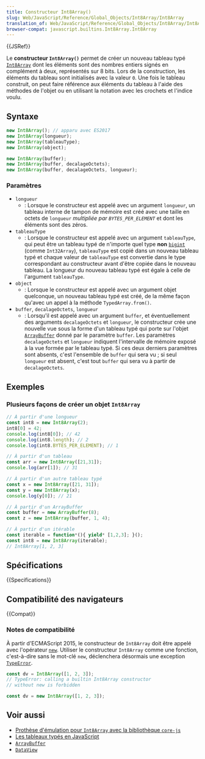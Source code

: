 ```yaml
---
title: Constructeur Int8Array()
slug: Web/JavaScript/Reference/Global_Objects/Int8Array/Int8Array
translation_of: Web/JavaScript/Reference/Global_Objects/Int8Array/Int8Array
browser-compat: javascript.builtins.Int8Array.Int8Array
---
```

{{JSRef}}

Le **constructeur `Int8Array()`** permet de créer un nouveau tableau typé [`Int8Array`](/fr/docs/Web/JavaScript/Reference/Global_Objects/Int8Array) dont les éléments sont des nombres entiers signés en complément à deux, représentés sur 8 bits. Lors de la construction, les éléments du tableau sont initialisés avec la valeur `0`. Une fois le tableau construit, on peut faire référence aux éléments du tableau à l'aide des méthodes de l'objet ou en utilisant la notation avec les crochets et l'indice voulu.

## Syntaxe

```js
new Int8Array(); // apparu avec ES2017
new Int8Array(longueur);
new Int8Array(tableauType);
new Int8Array(object);

new Int8Array(buffer);
new Int8Array(buffer, decalageOctets);
new Int8Array(buffer, decalageOctets, longueur);
```

### Paramètres

- `longueur`
  - : Lorsque le constructeur est appelé avec un argument `longueur`, un tableau interne de tampon de mémoire est créé avec une taille en octets de `longueur` _multipliée par `BYTES_PER_ELEMENT`_ et dont les éléments sont des zéros.
- `tableauType`
  - : Lorsque le constructeur est appelé avec un argument `tableauType`, qui peut être un tableau typé de n'importe quel type **non** [`bigint`](/fr/docs/Glossary/BigInt) (comme `Int32Array`), `tableauType` est copié dans un nouveau tableau typé et chaque valeur de `tableauType` est convertie dans le type correspondant au constructeur avant d'être copiée dans le nouveau tableau. La longueur du nouveau tableau typé est égale à celle de l'argument `tableauType`.
- `object`
  - : Lorsque le constructeur est appelé avec un argument objet quelconque, un nouveau tableau typé est créé, de la même façon qu'avec un appel à la méthode `TypedArray.from()`.
- `buffer`, `decalageOctets`, `longueur`
  - : Lorsqu'il est appelé avec un argument `buffer`, et éventuellement des arguments `decalageOctets` et `longueur`, le constructeur crée une nouvelle vue sous la forme d'un tableau typé qui porte sur l'objet [`ArrayBuffer`](/fr/docs/Web/JavaScript/Reference/Global_Objects/ArrayBuffer) donné par le paramètre `buffer`. Les paramètres `decalageOctets` et `longueur` indiquent l'intervalle de mémoire exposé à la vue formée par le tableau typé. Si ces deux derniers paramètres sont absents, c'est l'ensemble de `buffer` qui sera vu&nbsp;; si seul `longueur` est absent, c'est tout `buffer` qui sera vu à partir de `decalageOctets`.

## Exemples

### Plusieurs façons de créer un objet `Int8Array`

```js
// À partir d'une longueur
const int8 = new Int8Array(2);
int8[0] = 42;
console.log(int8[0]); // 42
console.log(int8.length); // 2
console.log(int8.BYTES_PER_ELEMENT); // 1

// À partir d'un tableau
const arr = new Int8Array([21,31]);
console.log(arr[1]); // 31

// À partir d'un autre tableau typé
const x = new Int8Array([21, 31]);
const y = new Int8Array(x);
console.log(y[0]); // 21

// À partir d'un ArrayBuffer
const buffer = new ArrayBuffer(8);
const z = new Int8Array(buffer, 1, 4);

// À partir d'un itérable
const iterable = function*(){ yield* [1,2,3]; }();
const int8 = new Int8Array(iterable);
// Int8Array[1, 2, 3]
```

## Spécifications

{{Specifications}}

## Compatibilité des navigateurs

{{Compat}}

### Notes de compatibilité

À partir d'ECMAScript 2015, le constructeur de `Int8Array` doit être appelé avec l'opérateur [`new`](/fr/docs/Web/JavaScript/Reference/Operators/new). Utiliser le constructeur `Int8Array` comme une fonction, c'est-à-dire sans le mot-clé `new`, déclenchera désormais une exception [`TypeError`](/fr/docs/Web/JavaScript/Reference/Global_Objects/TypeError).

```js example-bad
const dv = Int8Array([1, 2, 3]);
// TypeError: calling a builtin Int8Array constructor
// without new is forbidden
```

```js example-good
const dv = new Int8Array([1, 2, 3]);
```

## Voir aussi

- [Prothèse d'émulation pour `Int8Array` avec la bibliothèque `core-js`](https://github.com/zloirock/core-js#ecmascript-typed-arrays)
- [Les tableaux typés en JavaScript](/fr/docs/Web/JavaScript/Typed_arrays)
- [`ArrayBuffer`](/fr/docs/Web/JavaScript/Reference/Global_Objects/ArrayBuffer)
- [`DataView`](/fr/docs/Web/JavaScript/Reference/Global_Objects/DataView)
